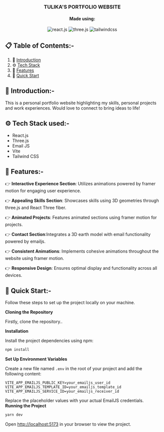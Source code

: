<div align="center">
  
  <h3 align="center">TULIKA'S PORTFOLIO WEBSITE</h3>
  <h4 align="center">Made using:</h4>
  <div>
    <img src="https://img.shields.io/badge/-React_JS-black?style=for-the-badge&logoColor=white&logo=react&color=61DAFB" alt="react.js" />
    <img src="https://img.shields.io/badge/-Three_JS-black?style=for-the-badge&logoColor=white&logo=threedotjs&color=000000" alt="three.js" />
    <img src="https://img.shields.io/badge/-Tailwind_CSS-black?style=for-the-badge&logoColor=white&logo=tailwindcss&color=06B6D4" alt="tailwindcss" />
  </div>

   
</div>

## 📋 <a name="table">Table of Contents:-</a>

1. 🤖 [Introduction](#introduction)
2. ⚙️ [Tech Stack](#tech-stack)
3. 🔋 [Features](#features)
4. 🤸 [Quick Start](#quick-start)


## <a name="introduction">🤖 Introduction:-</a>

This is a personal portfolio website highlighting my skills, personal projects and work experiences. Would love to connect to bring ideas to life!


## <a name="tech-stack">⚙️ Tech Stack used:-</a>

- React.js
- Three.js
- Email JS
- Vite
- Tailwind CSS

## <a name="features">🔋 Features:-</a>

👉 **Interactive Experience Section**: Utilizes animations powered by framer motion for engaging user experience.

👉 **Appealing Skills Section**: Showcases skills using 3D geometries through three.js and React Three fiber.

👉 **Animated Projects**: Features animated sections using framer motion for projects.

👉 **Contact Section**:Integrates a 3D earth model with email functionality powered by emailjs.

👉 **Consistent Animations**: Implements cohesive animations throughout the website using framer motion.

👉 **Responsive Design**: Ensures optimal display and functionality across all devices.

## <a name="quick-start">🤸 Quick Start:-</a>

Follow these steps to set up the project locally on your machine.

**Cloning the Repository**

Firstly, clone the repository..

**Installation**

Install the project dependencies using npm:

```bash
npm install
```

**Set Up Environment Variables**

Create a new file named `.env` in the root of your project and add the following content:

```env
VITE_APP_EMAILJS_PUBLIC_KEY=your_emailjs_user_id
VITE_APP_EMAILJS_TEMPLATE_ID=your_emailjs_template_id
VITE_APP_EMAILJS_SERVICE_ID=your_emailjs_receiver_id
```

Replace the placeholder values with your actual EmailJS credentials.
**Running the Project**

```bash
yarn dev
```

Open [http://localhost:5173](http://localhost:5173) in your browser to view the project.

